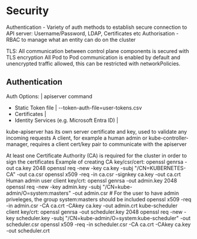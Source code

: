 # Security

Authentication - Variety of auth methods to establish secure connection to API server: Username/Password, LDAP, Certificates etc
Authorisation - RBAC to manage what an entity can do on the cluster

TLS: All communication between control plane components is secured with TLS encryption
All Pod to Pod communication is enabled by default and unencrypted traffic allowed, this can be restricted with networkPolicies.

## Authentication

Auth Options:                                       | apiserver command
- Static Token file                                 | --token-auth-file=user-tokens.csv
- Certificates                                      |
- Identity Services (e.g. Microsoft Entra ID)       |

kube-apiserver has its own server certificate and key, used to validate any incoming requests
A client, for example a human admin or kube-controller-manager, requires a client cert/key pair to communicate with the apiserver

At least one Certificate Authority (CA) is required for the cluster in order to sign the certificates
Example of creating CA key/csr/cert:
    openssl genrsa -out ca.key 2048
    openssl req -new -key ca.key -subj "/CN=KUBERNETES-CA" -out ca.csr
    openssl x509 -req -in ca.csr -signkey ca.key -out ca.crt
Human admin user client key/crt:
    openssl genrsa -out admin.key 2048
    openssl req -new -key admin.key -subj "/CN=kube-admin/O=system:masters" -out admin.csr  # For the user to have admin priveleges, the group system:masters should be included
    openssl x509 -req -in admin.csr -CA ca.crt -CAkey ca.key -out admin.crt
kube-scheduler client key/crt:
    openssl genrsa -out scheduler.key 2048
    openssl req -new -key scheduler.key -subj "/CN=kube-admin/O=system:kube-scheduler" -out scheduler.csr
    openssl x509 -req -in scheduler.csr -CA ca.crt -CAkey ca.key -out scheduler.crt